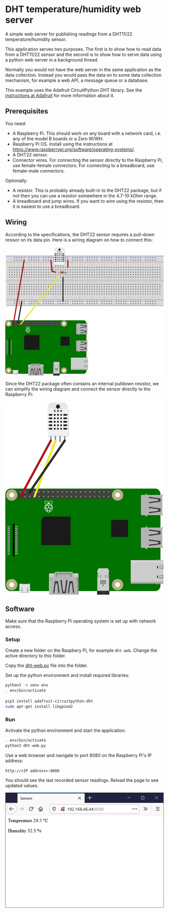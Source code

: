 # DHT temperature/humidity web server

A simple web server for publishing readings from a DHT11/22 temperature/humidity sensor.

This application serves two purposes. The first is to show how to read data from a DHT11/22 sensor and the second is to show how to serve data using a python web server in a background thread.

Normally you would not have the web server in the same application as the data collection. Instead you would pass the data on to some data collection mechanism, for example a web API, a message queue or a database.

This example uses the Adafruit CircuitPython DHT library. See the [instructions at Adafruit](https://learn.adafruit.com/dht-humidity-sensing-on-raspberry-pi-with-gdocs-logging) for more information about it.

## Prerequisites

You need:

* A Raspberry Pi. This should work on any board with a network card, i.e. any of the model B boards or a Zero W/WH.
* Raspberry Pi OS. Install using the instructions at <https://www.raspberrypi.org/software/operating-systems/>.
* A DHT22 sensor.
* Connector wires. For connecting the sensor directly to the Raspberry Pi, use female-female connectors. For connecting to a breadboard, use female-male connectors.

Optionally:

* A resistor. This is probably already built-in to the DHT22 package, but if not then you can use a resistor somewhere in the 4.7-10 kOhm range.
* A breadboard and jump wires. If you want to wire using the resistor, then it is easiest to use a breadboard.

## Wiring

According to the specifications, the DHT22 sensor requires a pull-down resisor on its data pin. Here is a wiring diagram on how to connect this:

![DHT sensor wiring diagram with pulldown resistor](rpi-dht22-breadboard-big_bb.svg)

Since the DHT22 package often contains an internal pulldown resistor, we can simplify the wiring diagram and connect the sensor directly to the Raspberry Pi:

![DHT sensor wiring diagram](rpi-dht22_bb.svg)

## Software

Make sure that the Raspberry Pi operating system is set up with network access.

### Setup

Create a new folder on the Raspbery Pi, for example `dht-web`. Change the active directory to this folder.

Copy the [dht-web.py](dht-web.py) file into the folder.

Set up the python environment and install required libraries:

```bash
python3 -m venv env
. env/bin/activate

pip3 install adafruit-circuitpython-dht
sudo apt-get install libgpiod2
```

### Run

Activate the python environment and start the application:

```bash
. env/bin/activate
python3 dht-web.py
```

Use a web browser and navigate to port 8080 on the Raspberry Pi's IP address:

`http://<IP address>:8080`

You should see the last recorded sensor readings. Reload the page to see updated values.

![DHT readings web page](dht-web-browser.png)
